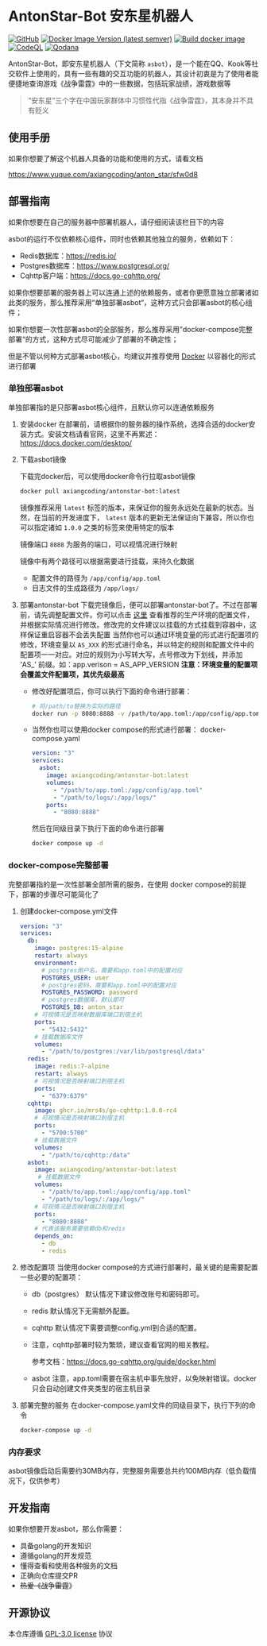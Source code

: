 # AntonStar-Bot 安东星机器人

[![GitHub](https://img.shields.io/github/license/axiangcoding/antonstar-bot)](https://github.com/axiangcoding/antonstar-bot/blob/master/LICENSE) [![Docker Image Version (latest semver)](https://img.shields.io/docker/v/axiangcoding/antonstar-bot?sort=semver)](https://hub.docker.com/r/axiangcoding/antonstar-bot) [![Build docker image](https://github.com/axiangcoding/antonstar-bot/actions/workflows/build_docker_image.yml/badge.svg)](https://github.com/axiangcoding/antonstar-bot/actions/workflows/build_docker_image.yml) [![CodeQL](https://github.com/axiangcoding/antonstar-bot/actions/workflows/codeql.yml/badge.svg)](https://github.com/axiangcoding/antonstar-bot/actions/workflows/codeql.yml) [![Qodana](https://github.com/axiangcoding/antonstar-bot/actions/workflows/qodana.yml/badge.svg)](https://github.com/axiangcoding/antonstar-bot/actions/workflows/qodana.yml) 

AntonStar-Bot，即安东星机器人（下文简称 `asbot`），是一个能在QQ、Kook等社交软件上使用的，具有一些有趣的交互功能的机器人，其设计初衷是为了使用者能便捷地查询游戏《战争雷霆》中的一些数据，包括玩家战绩，游戏数据等

> “安东星”三个字在中国玩家群体中习惯性代指《战争雷霆》，其本身并不具有贬义

## 使用手册
如果你想要了解这个机器人具备的功能和使用的方式，请看文档

https://www.yuque.com/axiangcoding/anton_star/sfw0d8

## 部署指南

如果你想要在自己的服务器中部署机器人，请仔细阅读该栏目下的内容

asbot的运行不仅依赖核心组件，同时也依赖其他独立的服务，依赖如下：

- Redis数据库：https://redis.io/
- Postgres数据库：https://www.postgresql.org/
- Cqhttp客户端：https://docs.go-cqhttp.org/

如果你想要部署的服务器上可以连通上述的依赖服务，或者你更愿意独立部署诸如此类的服务，那么推荐采用“单独部署asbot“，这种方式只会部署asbot的核心组件；

如果你想要一次性部署asbot的全部服务，那么推荐采用”docker-compose完整部署“的方式，这种方式尽可能减少了部署的不确定性；

但是不管以何种方式部署asbot核心，均建议并推荐使用 [Docker](https://www.docker.com/) 以容器化的形式进行部署

### 单独部署asbot

单独部署指的是只部署asbot核心组件，且默认你可以连通依赖服务

1. 安装docker
   在部署前，请根据你的服务器的操作系统，选择合适的docker安装方式。安装文档请看官网，这里不再累述：https://docs.docker.com/desktop/

2. 下载asbot镜像

   下载完docker后，可以使用docker命令行拉取asbot镜像

   ```sh
   docker pull axiangcoding/antonstar-bot:latest
   ```

   镜像推荐采用 `latest` 标签的版本，来保证你的服务永远处在最新的状态。当然，在当前的开发进度下， `latest` 版本的更新无法保证向下兼容，所以你也可以指定诸如 `1.0.0` 之类的标签来使用特定的版本

   镜像端口 `8888` 为服务的端口，可以视情况进行映射

   镜像中有两个路径可以根据需要进行挂载，来持久化数据

   - 配置文件的路径为 `/app/config/app.toml`
   - 日志文件的生成路径为 `/app/logs/`

3. 部署antonstar-bot
   下载完镜像后，便可以部署antonstar-bot了。不过在部署前，请先调整配置文件。你可以点击 [这里](https://github.com/axiangcoding/antonstar-bot/blob/master/api-system/config/app-prod.toml) 查看推荐的生产环境的配置文件，并根据实际情况进行修改。修改完的文件建议以挂载的方式挂载到容器中，这样保证重启容器不会丢失配置
   当然你也可以通过环境变量的形式进行配置项的修改，环境变量以 `AS_XXX` 的形式进行命名，并以特定的规则和配置文件中的配置项一一对应。对应的规则为小写转大写，点号修改为下划线，并添加 ‘AS_’ 前缀。如：app.verison = AS_APP_VERSION
   **注意：环境变量的配置项会覆盖文件配置项，其优先级最高**

   - 修改好配置项后，你可以执行下面的命令进行部署：

     ```sh
     # 将/path/to替换为实际的路径
     docker run -p 8080:8888 -v /path/to/app.toml:/app/config/app.toml -v /path/to/logs/:/app/logs/ --name asbot -d axiangcoding/antonstar-bot:latest
     ```

   - 当然你也可以使用docker compose的形式进行部署：
     docker-compose.yaml

     ```yaml
     version: "3"
     services:
       asbot:
         image: axiangcoding/antonstar-bot:latest
         volumes:
           - "/path/to/app.toml:/app/config/app.toml"
           - "/path/to/logs/:/app/logs/"
         ports:
           - "8080:8888"
     ```

     然后在同级目录下执行下面的命令进行部署

     ```sh
     docker compose up -d
     ```

### docker-compose完整部署

完整部署指的是一次性部署全部所需的服务，在使用 docker compose的前提下，部署的步骤尽可能简化了

1. 创建docker-compose.yml文件
   ```yaml
   version: "3"
   services:
     db:
       image: postgres:15-alpine
       restart: always
       environment:
         # postgres用户名，需要和app.toml中的配置对应
         POSTGRES_USER: user
         # postgres密码，需要和app.toml中的配置对应
         POSTGRES_PASSWORD: password
         # postgres数据库，默认即可
         POSTGRES_DB: anton_star
       # 可视情况是否映射数据库端口到宿主机
       ports:
         - "5432:5432"
       # 挂载数据库文件
       volumes:
         - "/path/to/postgres:/var/lib/postgresql/data"
     redis:
       image: redis:7-alpine
       restart: always
       # 可视情况是否映射端口到宿主机
       ports:
         - "6379:6379"
     cqhttp:
       image: ghcr.io/mrs4s/go-cqhttp:1.0.0-rc4
       # 可视情况是否映射端口到宿主机
       ports:
         - "5700:5700"
       # 挂载数据文件
       volumes:
         - "/path/to/cqhttp:/data"
     asbot:
       image: axiangcoding/antonstar-bot:latest
        # 挂载数据文件
       volumes:
         - "/path/to/app.toml:/app/config/app.toml"
         - "/path/to/logs/:/app/logs/"
       # 可视情况是否映射端口到宿主机
       ports:
         - "8080:8888"
       # 代表该服务需要依赖db和redis
       depends_on:
         - db
         - redis
   ```

2. 修改配置项
   当使用docker compose的方式进行部署时，最关键的是需要配置一些必要的配置项：

   - db（postgres）
     默认情况下建议修改账号和密码即可。

   - redis
     默认情况下无需额外配置。

   - cqhttp
     默认情况下需要调整config.yml到合适的配置。

   - 注意，cqhttp部署时较为繁琐，建议查看官网的相关教程。

     参考文档：https://docs.go-cqhttp.org/guide/docker.html

   - asbot
     注意，app.toml需要在宿主机中事先放好，以免映射错误。docker只会自动创建文件夹类型的宿主机目录

3. 部署完整的服务
   在docker-compose.yaml文件的同级目录下，执行下列的命令

   ```sh
   docker-compose up -d
   ```

### 内存要求

asbot镜像启动后需要约30MB内存，完整服务需要总共约100MB内存（低负载情况下，仅供参考）

## 开发指南

如果你想要开发asbot，那么你需要：

- 具备golang的开发知识
- 遵循golang的开发规范
- 懂得查看和使用各种服务的文档
- 正确向仓库提交PR
- ~~热爱《战争雷霆~~》

## 开源协议

本仓库遵循 [GPL-3.0 license](https://github.com/axiangcoding/antonstar-bot/blob/master/LICENSE) 协议
